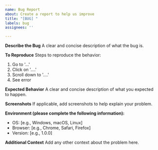 ```yaml
---
name: Bug Report
about: Create a report to help us improve
title: "[BUG] "
labels: bug
assignees: ''

---
```


**Describe the Bug**
A clear and concise description of what the bug is.

**To Reproduce**
Steps to reproduce the behavior:
1. Go to '...'
2. Click on '....'
3. Scroll down to '....'
4. See error

**Expected Behavior**
A clear and concise description of what you expected to happen.

**Screenshots**
If applicable, add screenshots to help explain your problem.

**Environment (please complete the following information):**
- OS: [e.g., Windows, macOS, Linux]
- Browser: [e.g., Chrome, Safari, Firefox]
- Version: [e.g., 1.0.0]

**Additional Context**
Add any other context about the problem here.
